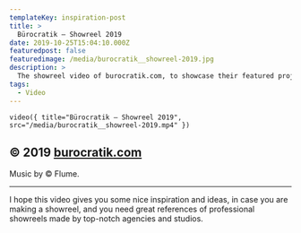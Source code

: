 ```yaml
---
templateKey: inspiration-post
title: >
  Bürocratik — Showreel 2019
date: 2019-10-25T15:04:10.000Z
featuredpost: false
featuredimage: /media/burocratik__showreel-2019.jpg
description: >
  The showreel video of burocratik.com, to showcase their featured projects and work on a gorgeous video.
tags:
  - Video
---
```


`video({ title="Bürocratik — Showreel 2019", src="/media/burocratik__showreel-2019.mp4" })`

## © 2019 [burocratik.com](https://burocratik.com/)

Music by © Flume.

---

I hope this video gives you some nice inspiration and ideas, in case you are making a showreel, and you need great references of professional showreels made by top-notch agencies and studios.
